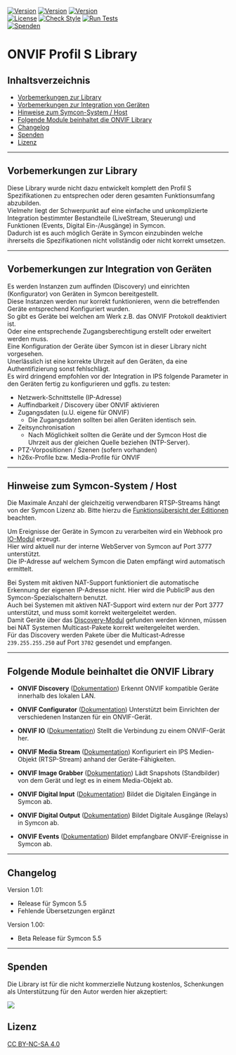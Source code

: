[![Version](https://img.shields.io/badge/Symcon-PHPModul-red.svg)](https://www.symcon.de/service/dokumentation/entwicklerbereich/sdk-tools/sdk-php/)
[![Version](https://img.shields.io/badge/Modul%20Version-1.01-blue.svg)]()
[![Version](https://img.shields.io/badge/Symcon%20Version-5.5%20%3E-green.svg)](https://www.symcon.de/forum/threads/41251-IP-Symcon-5-5-%28Testing%29)  
[![License](https://img.shields.io/badge/License-CC%20BY--NC--SA%204.0-green.svg)](https://creativecommons.org/licenses/by-nc-sa/4.0/)
[![Check Style](https://github.com/Nall-chan/ONVIF/workflows/Check%20Style/badge.svg)](https://github.com/Nall-chan/ONVIF/actions) [![Run Tests](https://github.com/Nall-chan/ONVIF/workflows/Run%20Tests/badge.svg)](https://github.com/Nall-chan/ONVIF/actions)  
[![Spenden](https://www.paypalobjects.com/de_DE/DE/i/btn/btn_donate_SM.gif)](#spenden)  

# ONVIF Profil S Library <!-- omit in toc -->

## Inhaltsverzeichnis <!-- omit in toc -->

- [Vorbemerkungen zur Library](#vorbemerkungen-zur-library)
- [Vorbemerkungen zur Integration von Geräten](#vorbemerkungen-zur-integration-von-geräten)
- [Hinweise zum Symcon-System / Host](#hinweise-zum-symcon-system--host)
- [Folgende Module beinhaltet die ONVIF Library](#folgende-module-beinhaltet-die-onvif-library)
- [Changelog](#changelog)
- [Spenden](#spenden)
- [Lizenz](#lizenz)

----------
## Vorbemerkungen zur Library

Diese Library wurde nicht dazu entwickelt komplett den Profil S Spezifikationen zu entsprechen oder deren gesamten Funktionsumfang abzubilden.  
Vielmehr liegt der Schwerpunkt auf eine einfache und unkomplizierte Integration bestimmter Bestandteile (LiveStream, Steuerung) und Funktionen (Events, Digital Ein-/Ausgänge) in Symcon.  
Dadurch ist es auch möglich Geräte in Symcon einzubinden welche ihrerseits die Spezifikationen nicht vollständig oder nicht korrekt umsetzen.  

----------
## Vorbemerkungen zur Integration von Geräten  

Es werden Instanzen zum auffinden (Discovery) und einrichten (Konfigurator) von Geräten in Symcon bereitgestellt.  
Diese Instanzen werden nur korrekt funktionieren, wenn die betreffenden Geräte entsprechend Konfiguriert wurden.  
So gibt es Geräte bei welchen am Werk z.B. das ONVIF Protokoll deaktiviert ist.  
Oder eine entsprechende Zugangsberechtigung erstellt oder erweitert werden muss.  
Eine Konfiguration der Geräte über Symcon ist in dieser Library nicht vorgesehen.  
Unerlässlich ist eine korrekte Uhrzeit auf den Geräten, da eine Authentifizierung sonst fehlschlägt.  
Es wird dringend empfohlen vor der Integration in IPS folgende Parameter in den Geräten fertig zu konfigurieren und ggfls. zu testen:

- Netzwerk-Schnittstelle (IP-Adresse)  
- Auffindbarkeit / Discovery über ONVIF aktivieren  
- Zugangsdaten (u.U. eigene für ONVIF)  
	- Die Zugangsdaten sollten bei allen Geräten identisch sein.  
- Zeitsynchronisation  
	- Nach Möglichkeit sollten die Geräte und der Symcon Host die Uhrzeit aus der gleichen Quelle beziehen (NTP-Server).  
- PTZ-Vorpositionen / Szenen  (sofern vorhanden)  
- h26x-Profile bzw. Media-Profile für ONVIF  

----------
## Hinweise zum Symcon-System / Host  

Die Maximale Anzahl der gleichzeitig verwendbaren RTSP-Streams hängt von der Symcon Lizenz ab. Bitte hierzu die [Funktionsübersicht der Editionen](https://www.symcon.de/produkt/editionen/) beachten.  

Um Ereignisse der Geräte in Symcon zu verarbeiten wird ein Webhook pro [IO-Modul](ONVIF%20IO/README.md) erzeugt.  
Hier wird aktuell nur der interne WebServer von Symcon auf Port 3777 unterstützt.  
Die IP-Adresse auf welchem Symcon die Daten empfängt wird automatisch ermittelt.  

Bei System mit aktiven NAT-Support funktioniert die automatische Erkennung der eigenen IP-Adresse nicht. Hier wird die PublicIP aus den Symcon-Spezialschaltern benutzt.  
Auch bei Systemen mit aktiven NAT-Support wird extern nur der Port 3777 unterstützt, und muss somit korrekt weitergeleitet werden.  
Damit Geräte über das [Discovery-Modul](ONVIF%20Discovery/README.md) gefunden werden können, müssen bei NAT Systemen Multicast-Pakete korrekt weitergeleitet werden.  
Für das Discovery werden Pakete über die Multicast-Adresse `239.255.255.250` auf Port `3702` gesendet und empfangen.  

----------
## Folgende Module beinhaltet die ONVIF Library

- __ONVIF Discovery__ ([Dokumentation](ONVIF%20Discovery/README.md))
	Erkennt ONVIF kompatible Geräte innerhalb des lokalen LAN.

- __ONVIF Configurator__ ([Dokumentation](ONVIF%20Configurator/README.md))
	Unterstützt beim Einrichten der verschiedenen Instanzen für ein ONVIF-Gerät.

- __ONVIF IO__ ([Dokumentation](ONVIF%20IO/README.md))
	Stellt die Verbindung zu einem ONVIF-Gerät her.  

- __ONVIF Media Stream__ ([Dokumentation](ONVIF%20Media%20Stream/README.md))
	Konfiguriert ein IPS Medien-Objekt (RTSP-Stream) anhand der Geräte-Fähigkeiten.  

- __ONVIF Image Grabber__ ([Dokumentation](ONVIF%20Image%20Grabber/README.md))
	Lädt Snapshots (Standbilder) von dem Gerät und legt es in einem Media-Objekt ab.  

- __ONVIF Digital Input__ ([Dokumentation](ONVIF%20Digital%20Input/README.md))
	Bildet die Digitalen Eingänge in Symcon ab.  

- __ONVIF Digital Output__ ([Dokumentation](ONVIF%20Digital%20Output/README.md))
	Bildet Digitale Ausgänge (Relays) in Symcon ab.  

- __ONVIF Events__ ([Dokumentation](ONVIF%20Events/README.md))
	Bildet empfangbare ONVIF-Ereignisse in Symcon ab.  

----------
## Changelog

Version 1.01:  
- Release für Symcon 5.5  
- Fehlende Übersetzungen ergänzt  

Version 1.00:  
- Beta Release für Symcon 5.5  

----------
## Spenden  
  
  Die Library ist für die nicht kommerzielle Nutzung kostenlos, Schenkungen als Unterstützung für den Autor werden hier akzeptiert:  

<a href="https://www.paypal.com/cgi-bin/webscr?cmd=_s-xclick&hosted_button_id=G2SLW2MEMQZH2" target="_blank"><img src="https://www.paypalobjects.com/de_DE/DE/i/btn/btn_donate_LG.gif" border="0" /></a>

## Lizenz  

[CC BY-NC-SA 4.0](https://creativecommons.org/licenses/by-nc-sa/4.0/)  
